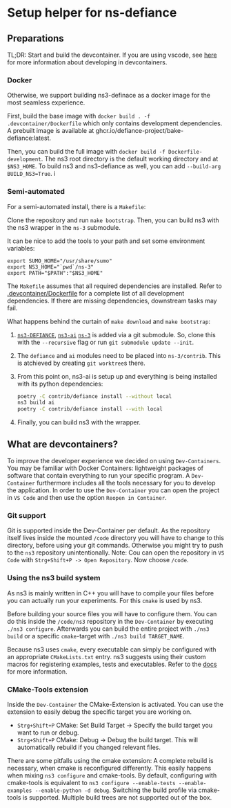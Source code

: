 # Setup helper for ns-defiance

## Preparations

TL;DR: Start and build the devcontainer. If you are using vscode, see [here](https://code.visualstudio.com/docs/devcontainers/containers) for more information about developing in devcontainers.

### Docker

Otherwise, we support building ns3-definace as a docker image for the most seamless experience.

First, build the base image with `docker build . -f .devcontainer/Dockerfile` which only contains development dependencies.
A prebuilt image is available at ghcr.io/defiance-project/bake-defiance:latest.

Then, you can build the full image with `docker build -f Dockerfile-development`. The ns3 root directory is the default working directory and at `$NS3_HOME`. To build ns3 and ns3-defiance as well, you can add `--build-arg BUILD_NS3=True`.
i

### Semi-automated

For a semi-automated install, there is a `Makefile`:

Clone the repository and run `make bootstrap`. Then, you can build ns3 with the ns3 wrapper in the `ns-3` submodule.

It can be nice to add the tools to your path and set some environment variables:

```shell
export SUMO_HOME="/usr/share/sumo"
export NS3_HOME="`pwd`/ns-3"
export PATH="$PATH":"$NS3_HOME"
```

The `Makefile` assumes that all required dependencies are installed. Refer to [.devcontainer/Dockerfile](.devcontainer/Dockerfile) for a complete list of all development dependencies. If there are missing dependencies, downstream tasks may fail.

What happens behind the curtain of `make download` and `make bootstrap`:

1. [`ns3-DEFIANCE`](https://github.com/DEFIANCE-project/ns3-DEFIANCE), [`ns3-ai`](https://github.com/DEFIANCE-project/ns3-ai) [`ns-3`](https://gitlab.com/nsnam/ns-3-dev/)  is added via a git submodule. So, clone this with the `--recursive` flag or run `git submodule update --init`.

1. The `defiance` and `ai` modules need to be placed into `ns-3/contrib`. This is atchieved by creating `git worktree`s there.

1. From this point on, ns3-ai is setup up and everything is being installed with its python dependencies:

    ```bash
    poetry -C contrib/defiance install --without local
    ns3 build ai
    poetry -C contrib/defiance install --with local
    ```

1. Finally, you can build ns3 with the wrapper.

## What are devcontainers?

To improve the developer experience we decided on using `Dev-Containers`. You may be familiar with Docker Containers: lightweight packages of software that contain everything to run your specific program. A `Dev-Container` furthermore includes all the tools necessary for you to develop the application. In order to use the `Dev-Container` you can open the project in `VS Code` and then use the option `Reopen in Container`.

### Git support

Git is supported inside the Dev-Container per default. As the repository itself lives inside the mounted `/code` directory you will have to change to this directory, before using your git commands. Otherwise you might try to push to the `ns3` repository unintentionally.
Note: Cou can open the repository in `VS Code` with `Strg+Shift+P -> Open Repository`. Now choose `/code`.

### Using the ns3 build system

As ns3 is mainly written in C++ you will have to compile your files before you can actually run your experiments. For this `cmake` is used by ns3.

Before building your source files you will have to configure them. You can do this inside the `/code/ns3` repository in the `Dev-Container` by executing `./ns3 configure`.
Afterwards you can build the entire project with `./ns3 build` or a specific `cmake`-target with `./ns3 build TARGET_NAME`.

Because ns3 uses `cmake`, every executable can simply be configured with an appropriate `CMakeLists.txt` entry. ns3 suggests using their custom macros for registering examples, tests and executables. Refer to the [docs](https://www.nsnam.org/docs/manual/html/working-with-cmake.html#executable-macros) for more information.

### CMake-Tools extension

Inside the `Dev-Container` the CMake-Extension is activated. You can use the extension to easily debug the specific target you are working on.

- `Strg+Shift+P` CMake: Set Build Target -> Specify the build target you want to run or debug.
- `Strg+Shift+P` CMake: Debug -> Debug the build target. This will automatically rebuild if you changed relevant files.

There are some pitfalls using the cmake extension: A complete rebuild is necessary, when cmake is reconfigured differently. This easily happens when mixing `ns3 configure` and cmake-tools. By default, configuring with cmake-tools is equivalent to `ns3 configure --enable-tests --enable-examples --enable-python -d debug`. Switching the build profile via cmake-tools is supported. Multiple build trees are not supported out of the box.
